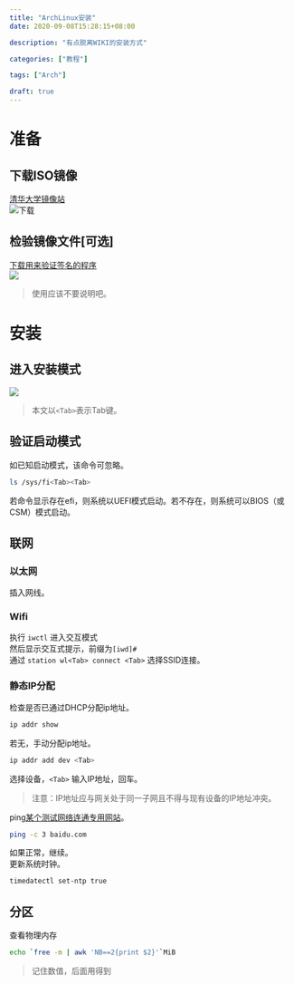 ```yaml
---
title: "ArchLinux安装"
date: 2020-09-08T15:28:15+08:00

description: "有点脱离WIKI的安装方式"

categories: ["教程"]

tags: ["Arch"]

draft: true
---
```


# 准备
## 下载ISO镜像
[清华大学镜像站](https://mirrors.tuna.tsinghua.edu.cn/archlinux/iso)  
![下载](https://cdn.jsdelivr.net/gh/LiHua-Official/pic/2020-09-08_18-44.png)
## 检验镜像文件[可选]
[下载用来验证签名的程序](https://www.gnupg.org/download/index.html#sec-1-2)  
![](https://cdn.jsdelivr.net/gh/LiHua-Official/pic/2020-09-08_18-55.png)
> 使用应该不要说明吧。
# 安装
##  进入安装模式
![](https://cdn.jsdelivr.net/gh/LiHua-Official/pic/Arch%20Linux-2020-09-09-07-36-12.png)
> 本文以`<Tab>`表示Tab键。
## 验证启动模式
如已知启动模式，该命令可忽略。
```bash
ls /sys/fi<Tab><Tab>
```
若命令显示存在efi，则系统以UEFI模式启动。若不存在，则系统可以BIOS（或CSM）模式启动。
## 联网
### 以太网
插入网线。
### Wifi
执行 `iwctl` 进入交互模式  
然后显示交互式提示，前缀为`[iwd]#`  
通过 `station wl<Tab> connect <Tab>` 选择SSID连接。
### 静态IP分配  
检查是否已通过DHCP分配ip地址。
```bash
ip addr show
```
若无，手动分配ip地址。  
```bash
ip addr add dev <Tab> 
```
选择设备，`<Tab>` 输入IP地址，回车。  
> 注意：IP地址应与网关处于同一子网且不得与现有设备的IP地址冲突。 
  
ping[某个测试网络连通专用网站](https://baidu.com)。
```bash
ping -c 3 baidu.com
```
如果正常，继续。  
更新系统时钟。
```bash
timedatectl set-ntp true
```
## 分区  
查看物理内存
```bash
echo `free -m | awk 'NB==2{print $2}'`MiB
```
> 记住数值，后面用得到  
